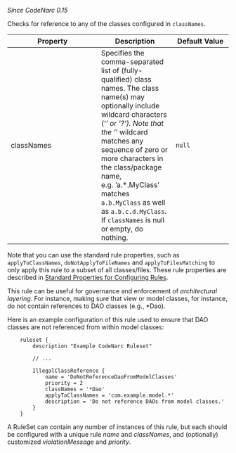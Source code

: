 *Since CodeNarc 0.15*

Checks for reference to any of the classes configured in `classNames`.

<table>
<colgroup>
<col style="width: 40%" />
<col style="width: 33%" />
<col style="width: 25%" />
</colgroup>
<thead>
<tr>
<th>Property</th>
<th>Description</th>
<th>Default Value</th>
</tr>
</thead>
<tbody>
<tr>
<td>classNames</td>
<td>Specifies the comma-separated list of (fully-qualified) class names.
The class name(s) may optionally include wildcard characters (‘<em>’ or
’?’). Note that the ’</em>’ wildcard matches any sequence of zero or
more characters in the class/package name, e.g. ’a.*.MyClass’ matches
<code>a.b.MyClass</code> as well as <code>a.b.c.d.MyClass</code>. If
<code>classNames</code> is null or empty, do nothing.</td>
<td><code>null</code></td>
</tr>
</tbody>
</table>

Note that you can use the standard rule properties, such as
`applyToClassNames`, `doNotApplyToFileNames` and `applyToFilesMatching`
to only apply this rule to a subset of all classes/files. These rule
properties are described in [Standard Properties for Configuring
Rules](./codenarc-configuring-rules.html#standard-properties-for-configuring-rules).

This rule can be useful for governance and enforcement of *architectural
layering*. For instance, making sure that view or model classes, for
instance, do not contain references to DAO classes (e.g., \*Dao).

Here is an example configuration of this rule used to ensure that DAO
classes are not referenced from within model classes:

        ruleset {
            description "Example CodeNarc Ruleset"

            // ...

            IllegalClassReference {
                name = 'DoNotReferenceDaoFromModelClasses'
                priority = 2
                classNames = '*Dao'
                applyToClassNames = 'com.example.model.*'
                description = 'Do not reference DAOs from model classes.'
            }
        }

A RuleSet can contain any number of instances of this rule, but each
should be configured with a unique rule *name* and *classNames*, and
(optionally) customized *violationMessage* and *priority*.
